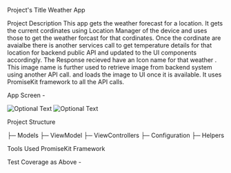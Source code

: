 Project's Title
Weather App

Project Description
This app gets the weather forecast for a location.
It gets the current cordinates using Location Manager of the device and uses those  to get the weather forcast for that cordinates.
Once the cordinate are avaialbe there is another services call to get temperature details for that location for backend public API and updated to the UI components accordingly. 
The Response recieved have an Icon name for that weather . This image name is further used to  retrieve image from backend system using another API call.
and loads the image  to UI once it is available.
It uses PromiseKit framework to  all the API calls.

App Screen - 

![Optional Text](../development/Coverage/Screenshot.png) ![Optional Text](../development/Coverage/Coverage.png)



Project Structure

├─ Models
├─ ViewModel
├─ ViewControllers
├─ Configuration
├─ Helpers

Tools Used
PromiseKit Framework


Test Coverage as Above - 


